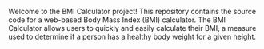 Welcome to the BMI Calculator project! This repository contains the source code for a web-based Body Mass Index (BMI) calculator. The BMI Calculator allows users to quickly and easily calculate their BMI, a measure used to determine if a person has a healthy body weight for a given height.
